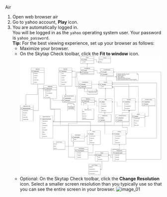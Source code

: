 Air

1.  Open web browser air
2.  Go to yahoo account,  **Play** icon.
3.  You are automatically logged in.  
    You will be logged in as the `yahoo` operating system user. Your password is `yahoo_password`.  
    **Tip:** For the best viewing experience, set up your browser as follows:
    *   Maximize your browser.
    *   On the Skytap Check toolbar, click the **Fit to window** icon. ![image_01](images/image_01.png)
    *   Optional: On the Skytap Check toolbar, click the **Change Resolution** icon. Select a smaller screen resolution than you typically use so that you can see the entire screen in your browser. ![image_01](_attachments/image_01.png)